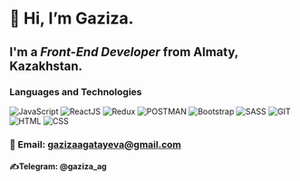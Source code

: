 # 👋 Hi, I’m **Gaziza**.

## I'm a *Front-End Developer* from Almaty, Kazakhstan.

### Languages and Technologies
![JavaScript](https://img.shields.io/badge/JavaScript-black?style=for-the-badge&logo=javascript)
![ReactJS](https://img.shields.io/badge/-ReactJS-black?style=for-the-badge&logo=react)
![Redux](https://img.shields.io/badge/Redux-black?style=for-the-badge&logo=redux)
![POSTMAN](https://img.shields.io/badge/POSTMAN-black?style=for-the-badge&logo=postman)
![Bootstrap](https://img.shields.io/badge/Bootstrap-black?style=for-the-badge&logo=bootstrap)
![SASS](https://img.shields.io/badge/SASS-black?style=for-the-badge&logo=sass)
![GIT](https://img.shields.io/badge/GIT-black?style=for-the-badge&logo=git)
![HTML](https://img.shields.io/badge/HTML-black?style=for-the-badge&logo=html5)
![CSS](https://img.shields.io/badge/CSS-black?style=for-the-badge&logo=css3)

### &#128231; Email: gazizaagatayeva@gmail.com
#### &#9997;Telegram: @gaziza_ag

<!---
Gazizaa/Gazizaa is a ✨ special ✨ repository because its `README.md` (this file) appears on your GitHub profile.
You can click the Preview link to take a look at your changes.

-  I’m interested in ...
- 🌱 I’m currently learning ...
- 💞️ I’m looking to collaborate on ...
- 📫 How to reach me ...
--->
